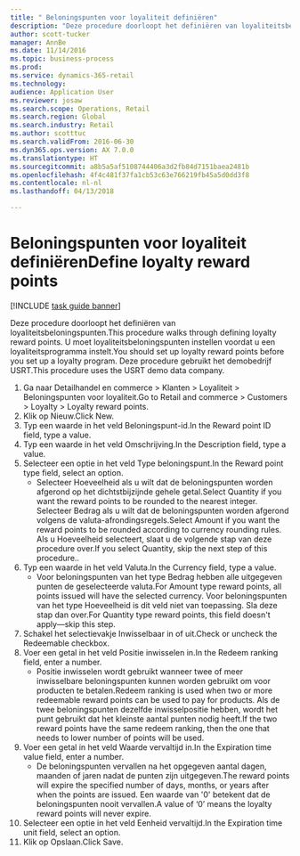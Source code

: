 ```yaml
--- 
title: " Beloningspunten voor loyaliteit definiëren"
description: "Deze procedure doorloopt het definiëren van loyaliteitsbeloningspunten."
author: scott-tucker
manager: AnnBe
ms.date: 11/14/2016
ms.topic: business-process
ms.prod: 
ms.service: dynamics-365-retail
ms.technology: 
audience: Application User
ms.reviewer: josaw
ms.search.scope: Operations, Retail
ms.search.region: Global
ms.search.industry: Retail
ms.author: scotttuc
ms.search.validFrom: 2016-06-30
ms.dyn365.ops.version: AX 7.0.0
ms.translationtype: HT
ms.sourcegitcommit: a8b5a5af5108744406a3d2fb84d7151baea2481b
ms.openlocfilehash: 4f4c481f37fa1cb53c63e766219fb45a5d0dd3f8
ms.contentlocale: nl-nl
ms.lasthandoff: 04/13/2018

---
```

# <a name="define-loyalty-reward-points"></a><span data-ttu-id="0174c-103"> Beloningspunten voor loyaliteit definiëren</span><span class="sxs-lookup"><span data-stu-id="0174c-103">Define loyalty reward points</span></span>

[!INCLUDE [task guide banner](../includes/task-guide-banner.md)]

<span data-ttu-id="0174c-104">Deze procedure doorloopt het definiëren van loyaliteitsbeloningspunten.</span><span class="sxs-lookup"><span data-stu-id="0174c-104">This procedure walks through defining loyalty reward points.</span></span> <span data-ttu-id="0174c-105">U moet loyaliteitsbeloningspunten instellen voordat u een loyaliteitsprogramma instelt.</span><span class="sxs-lookup"><span data-stu-id="0174c-105">You should set up loyalty reward points before you set up a loyalty program.</span></span> <span data-ttu-id="0174c-106">Deze procedure gebruikt het demobedrijf USRT.</span><span class="sxs-lookup"><span data-stu-id="0174c-106">This procedure uses the USRT demo data company.</span></span>

1. <span data-ttu-id="0174c-107">Ga naar Detailhandel en commerce > Klanten > Loyaliteit > Beloningspunten voor loyaliteit.</span><span class="sxs-lookup"><span data-stu-id="0174c-107">Go to Retail and commerce > Customers > Loyalty > Loyalty reward points.</span></span>
2. <span data-ttu-id="0174c-108">Klik op Nieuw.</span><span class="sxs-lookup"><span data-stu-id="0174c-108">Click New.</span></span>
3. <span data-ttu-id="0174c-109">Typ een waarde in het veld Beloningspunt-id.</span><span class="sxs-lookup"><span data-stu-id="0174c-109">In the Reward point ID field, type a value.</span></span>
4. <span data-ttu-id="0174c-110">Typ een waarde in het veld Omschrijving.</span><span class="sxs-lookup"><span data-stu-id="0174c-110">In the Description field, type a value.</span></span>
5. <span data-ttu-id="0174c-111">Selecteer een optie in het veld Type beloningspunt.</span><span class="sxs-lookup"><span data-stu-id="0174c-111">In the Reward point type field, select an option.</span></span>
    * <span data-ttu-id="0174c-112">Selecteer Hoeveelheid als u wilt dat de beloningspunten worden afgerond op het dichtstbijzijnde gehele getal.</span><span class="sxs-lookup"><span data-stu-id="0174c-112">Select Quantity if you want the reward points to be rounded to the nearest integer.</span></span> <span data-ttu-id="0174c-113">Selecteer Bedrag als u wilt dat de beloningspunten worden afgerond volgens de valuta-afrondingsregels.</span><span class="sxs-lookup"><span data-stu-id="0174c-113">Select Amount if you want the reward points to be rounded according to currency rounding rules.</span></span> <span data-ttu-id="0174c-114">Als u Hoeveelheid selecteert, slaat u de volgende stap van deze procedure over.</span><span class="sxs-lookup"><span data-stu-id="0174c-114">If you select Quantity, skip the next step of this procedure..</span></span>  
6. <span data-ttu-id="0174c-115">Typ een waarde in het veld Valuta.</span><span class="sxs-lookup"><span data-stu-id="0174c-115">In the Currency field, type a value.</span></span>
    * <span data-ttu-id="0174c-116">Voor beloningspunten van het type Bedrag hebben alle uitgegeven punten de geselecteerde valuta.</span><span class="sxs-lookup"><span data-stu-id="0174c-116">For Amount type reward points, all points issued will have the selected currency.</span></span> <span data-ttu-id="0174c-117">Voor beloningspunten van het type Hoeveelheid is dit veld niet van toepassing. Sla deze stap dan over.</span><span class="sxs-lookup"><span data-stu-id="0174c-117">For Quantity type reward points, this field doesn't apply—skip this step.</span></span>  
7. <span data-ttu-id="0174c-118">Schakel het selectievakje Inwisselbaar in of uit.</span><span class="sxs-lookup"><span data-stu-id="0174c-118">Check or uncheck the Redeemable checkbox.</span></span>
8. <span data-ttu-id="0174c-119">Voer een getal in het veld Positie inwisselen in.</span><span class="sxs-lookup"><span data-stu-id="0174c-119">In the Redeem ranking field, enter a number.</span></span>
    * <span data-ttu-id="0174c-120">Positie inwisselen wordt gebruikt wanneer twee of meer inwisselbare beloningspunten kunnen worden gebruikt om voor producten te betalen.</span><span class="sxs-lookup"><span data-stu-id="0174c-120">Redeem ranking is used when two or more redeemable reward points can be used to pay for products.</span></span> <span data-ttu-id="0174c-121">Als de twee beloningspunten dezelfde inwisselpositie hebben, wordt het punt gebruikt dat het kleinste aantal punten nodig heeft.</span><span class="sxs-lookup"><span data-stu-id="0174c-121">If the two reward points have the same redeem ranking, then the one that needs to lower number of points will be used.</span></span>  
9. <span data-ttu-id="0174c-122">Voer een getal in het veld Waarde vervaltijd in.</span><span class="sxs-lookup"><span data-stu-id="0174c-122">In the Expiration time value field, enter a number.</span></span>
    * <span data-ttu-id="0174c-123">De beloningspunten vervallen na het opgegeven aantal dagen, maanden of jaren nadat de punten zijn uitgegeven.</span><span class="sxs-lookup"><span data-stu-id="0174c-123">The reward points will expire the specified number of days, months, or years after when the points are issued.</span></span> <span data-ttu-id="0174c-124">Een waarde van '0' betekent dat de beloningspunten nooit vervallen.</span><span class="sxs-lookup"><span data-stu-id="0174c-124">A value of ‘0’ means the loyalty reward points will never expire.</span></span>  
10. <span data-ttu-id="0174c-125">Selecteer een optie in het veld Eenheid vervaltijd.</span><span class="sxs-lookup"><span data-stu-id="0174c-125">In the Expiration time unit field, select an option.</span></span>
11. <span data-ttu-id="0174c-126">Klik op Opslaan.</span><span class="sxs-lookup"><span data-stu-id="0174c-126">Click Save.</span></span>


